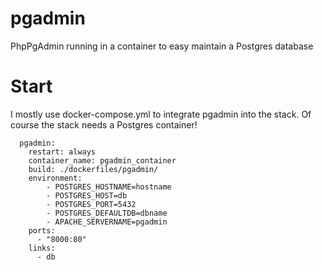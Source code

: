 # pgadmin

PhpPgAdmin running in a container to easy maintain a Postgres database

# Start

I mostly use docker-compose.yml to integrate pgadmin into the stack. Of course the stack needs a Postgres container!

```
  pgadmin:
    restart: always
    container_name: pgadmin_container
    build: ./dockerfiles/pgadmin/
    environment:
        - POSTGRES_HOSTNAME=hostname
        - POSTGRES_HOST=db
        - POSTGRES_PORT=5432
        - POSTGRES_DEFAULTDB=dbname
        - APACHE_SERVERNAME=pgadmin
    ports:
      - "8000:80"
    links:
      - db
```


